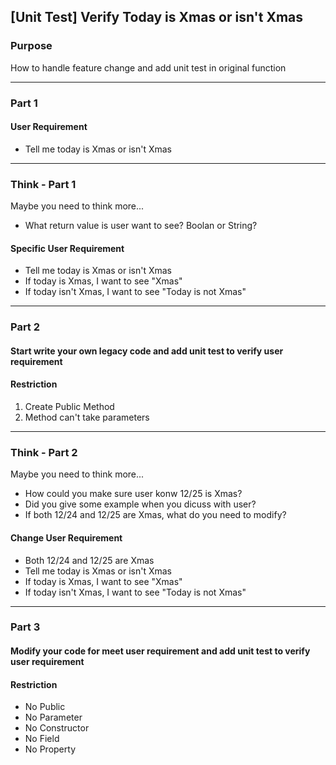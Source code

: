 ## [Unit Test] Verify Today is Xmas or isn't Xmas

### Purpose 
How to handle feature change and add unit test in original function

***

### Part 1

#### User Requirement 
 * Tell me today is Xmas or isn't Xmas

***

### Think - Part 1
Maybe you need to think more...
 * What return value is user want to see? Boolan or String?

#### Specific User Requirement 
  * Tell me today is Xmas or isn't Xmas
  * If today is Xmas, I want to see "Xmas"
  * If today isn't Xmas, I want to see "Today is not Xmas"
  
***

### Part 2

#### Start write your own legacy code and add unit test to verify user requirement
  
#### Restriction
  1. Create Public Method
  2. Method can't take parameters
  
***

### Think - Part 2

Maybe you need to think more...
 * How could you make sure user konw 12/25 is Xmas?
 * Did you give some example when you dicuss with user?
 * If both 12/24 and 12/25 are Xmas, what do you need to modify?
  
#### Change User Requirement 
  * Both 12/24 and 12/25 are Xmas
  * Tell me today is Xmas or isn't Xmas
  * If today is Xmas, I want to see "Xmas"
  * If today isn't Xmas, I want to see "Today is not Xmas"

***

### Part 3

#### Modify your code for meet user requirement and add unit test to verify user requirement
  
#### Restriction
  * No Public
  * No Parameter
  * No Constructor
  * No Field
  * No Property
  
  
 
